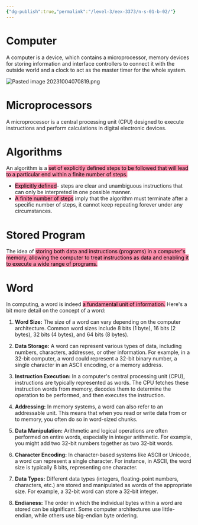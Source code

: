 ```yaml
---
{"dg-publish":true,"permalink":"/level-3/eex-3373/n-s-01-b-02/"}
---
```



# Computer
A computer is a device, which contains a microprocessor, memory devices for storing information and interface controllers to connect it with the outside world and a clock to act as the master timer for the whole system.

![Pasted image 20231004070819.png](/img/user/assets/attachments/Pasted%20image%2020231004070819.png)

# Microprocessors
A microprocessor is a central processing unit (CPU) designed to execute instructions and perform calculations in digital electronic devices.
# Algorithms
An algorithm is a <mark style="background: #FF5582A6;">set of explicitly defined steps to be followed that will lead to a particular end within a finite number of steps.</mark>

- <mark style="background: #FF5582A6;">Explicitly defined</mark>- steps are clear and unambiguous instructions that can only be interpreted in one possible manner.
- <mark style="background: #FF5582A6;">A finite number of steps</mark> imply that the algorithm must terminate after a specific number of steps, it cannot keep repeating forever under any circumstances.
# Stored Program
The idea of <mark style="background: #FF5582A6;">storing both data and instructions (programs) in a computer's memory, allowing the computer to treat instructions as data and enabling it to execute a wide range of programs.</mark>

# Word
In computing, a word is indeed <mark style="background: #FF5582A6;">a fundamental unit of information.</mark> Here's a bit more detail on the concept of a word:

1. **Word Size:** The size of a word can vary depending on the computer architecture. Common word sizes include 8 bits (1 byte), 16 bits (2 bytes), 32 bits (4 bytes), and 64 bits (8 bytes).
    
2. **Data Storage:** A word can represent various types of data, including numbers, characters, addresses, or other information. For example, in a 32-bit computer, a word could represent a 32-bit binary number, a single character in an ASCII encoding, or a memory address.
    
3. **Instruction Execution:** In a computer's central processing unit (CPU), instructions are typically represented as words. The CPU fetches these instruction words from memory, decodes them to determine the operation to be performed, and then executes the instruction.
    
4. **Addressing:** In memory systems, a word can also refer to an addressable unit. This means that when you read or write data from or to memory, you often do so in word-sized chunks. 
    
5. **Data Manipulation:** Arithmetic and logical operations are often performed on entire words, especially in integer arithmetic. For example, you might add two 32-bit numbers together as two 32-bit words.
    
6. **Character Encoding:** In character-based systems like ASCII or Unicode, a word can represent a single character. For instance, in ASCII, the word size is typically 8 bits, representing one character.
    
7. **Data Types:** Different data types (integers, floating-point numbers, characters, etc.) are stored and manipulated as words of the appropriate size. For example, a 32-bit word can store a 32-bit integer.
    
8. **Endianess:** The order in which the individual bytes within a word are stored can be significant. Some computer architectures use little-endian, while others use big-endian byte ordering.